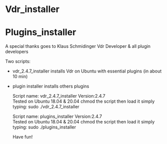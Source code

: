 # Vdr_installer
# Plugins_installer

A special thanks goes to Klaus Schmidinger Vdr Developer & all plugin developers

Two scripts: 
- vdr_2.4.7_installer installs Vdr on Ubuntu with essential plugins (in about 10 min)
- plugin installer installs others plugins 
    
    Script name: vdr_2.4.7_installer
    Version:2.4.7  
    Tested on Ubuntu 18.04 & 20.04
    chmod the script
    then load it simply typing: sudo ./vdr_2.4.7_installer
    
    Script name: plugins_installer
    Version:2.4.7  
    Tested on Ubuntu 18.04 & 20.04
    chmod the script
    then load it simply typing: sudo ./plugins_installer   
    
    Have fun!
